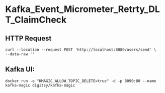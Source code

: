 # Kafka_Event_Micrometer_Retrty_DLT_ClaimCheck

## HTTP Request
~~~
curl --location --request POST 'http://localhost:8080/users/send' \
--data-raw ''
~~~

## Kafka UI:
~~~
docker run -e "KMAGIC_ALLOW_TOPIC_DELETE=true" -d -p 8090:80 --name kafka-magic digitsy/kafka-magic
~~~

